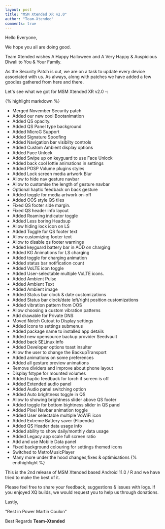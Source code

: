 ```yaml
---
layout: post
title: "MSM Xtended XR v2.0"
author: "Team-Xtended"
comments: true
---
```

Hello Everyone,

We hope you all are doing good.

Team Xtended wishes A Happy Halloween and A Very Happy & Auspicious Diwali to You & Your Family.

As the Security Patch is out, we are on a task to update every device associated with us. As always, along with patches we have added a few goodies gathered from here and there.

Let's see what we got for MSM Xtended XR v2.0 -:

{% highlight markdown %}
* Merged November Security patch
* Added our new cool Bootanimation
* Added QS opacity.
* Added QS Panel type background
* Added MicroG Support
* Added Signature Spoofing
* Added Navigation bar visibilty controls
* Added Custom Ambient display options
* Added Face Unlock
* Added Swipe up on keyguard to use Face Unlock
* Added back cool lottie animations in settings
* Added POSP Volume plugins styles
* Added Lock screen media artwork Blur
* Allow to hide nav gesture navbar
* Allow to customise the length of gesture navbar
* Optional haptic feedback on back gesture
* Added toggle for media artwork on-off
* Added OOS style QS tiles
* Fixed QS footer side margin.
* Fixed QS header info layout
* Added Roaming indicator toggle
* Added Less boring Headsup
* Allow hiding lock icon on LS 
* Added Toggle for QS footer text
* Allow customizing footer text
* Allow to disable qs footer warnings
* Added keyguard battery bar in AOD on charging
* Added KG Animations for LS charging
* Added toggle for charging animation
* Added status bar notification count
* Added VoLTE icon toggle
* Added User-selectable multiple VoLTE icons.
* Added Ambient Pulse
* Added Ambient Text
* Added Ambient image
* Added Status bar clock & date customizations
* Added Status bar clock/date left/right position customizations
* Added vibration pattern from OOS
* Allow choosing a custom vibration patterns
* Add drawable for Private DNS
* Moved Notch Cutout to Display settings
* Added icons to settings submenus
* Added package name to installed app details
* Added new opensource backup provider Seedvault
* Added back SELinux info
* Added Developer options toast insulter
* Allow the user to change the BackupTransport
* Added animations on some preferences
* Added all gesture preview animations
* Remove dividers and improve about phone layout
* Display fstype for mounted volumes
* Added haptic feedback for torch if screen is off
* Added Extended audio panel
* Added Audio panel switching option
* Added Auto brightness toggle in QS
* Allow to showing brightness slider above QS footer
* Added toggle for bottom bightness slider in QS panel
* Added Pixel Navbar animation toggle
* Added User selectable multiple VoWiFi icon
* Added Extreme Battery saver (Flipendo)
* Added QS Header data usage info
* Added ability to show daily/monthly data usage
* Added Legacy app scale full screen ratio
* Add and use Mobile Data panel
* Fixed background colouring for settings themed icons
* Switched to MetroMusicPlayer
* Many more under the hood changes,fixes & optimisations
{% endhighlight %}

This is the 2nd release of MSM Xtended based Android 11.0 / R and we have tried to make the best of it.

Please feel free to share your feedback, suggestions & issues with logs. If you enjoyed XQ builds, we would request you to help us through donations.

Lastly,

"Rest in Power Martin Coulon"

Best Regards
**Team-Xtended**

